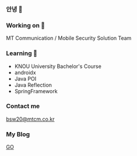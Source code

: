 ### 안녕 👋

### Working on 💼
MT Communication / Mobile Security Solution Team

### Learning 🌱
- KNOU University Bachelor's Course
- androidx
- Java POI
- Java Reflection
- SpringFramework

### Contact me
bsw20@mtcm.co.kr

### My Blog
[GO](https://sunwook1218.github.io)
